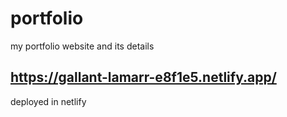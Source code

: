 # portfolio
my portfolio website and its details

## https://gallant-lamarr-e8f1e5.netlify.app/
deployed in netlify
